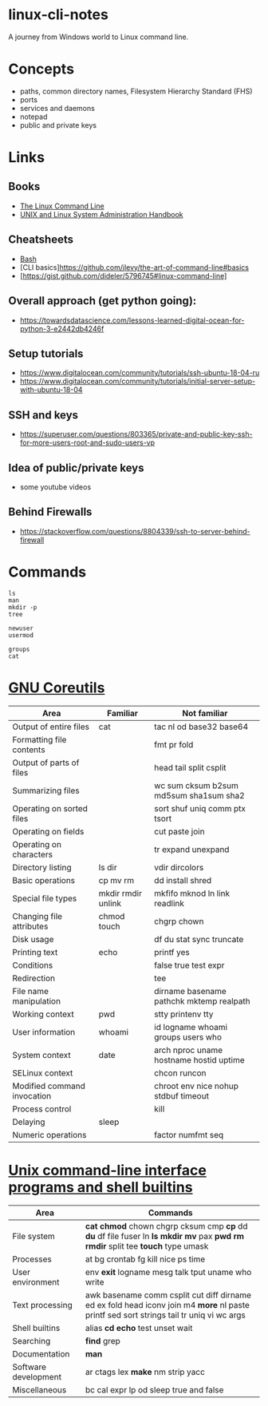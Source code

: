 # linux-cli-notes

A journey from Windows world to Linux command line.


Concepts
========

- paths, common directory names, Filesystem Hierarchy Standard (FHS)
- ports
- services and daemons
- notepad
- public and private keys


Links
=====


## Books

- [The Linux Command Line](http://linuxcommand.org/tlcl.php)
- [UNIX and Linux System Administration Handbook](https://www.admin.com/)


## Cheatsheets

- [Bash](https://gist.github.com/LeCoupa/122b12050f5fb267e75f)
- [CLI basics]https://github.com/jlevy/the-art-of-command-line#basics
- [https://gist.github.com/dideler/5796745#linux-command-line]


## Overall approach (get python going):

- https://towardsdatascience.com/lessons-learned-digital-ocean-for-python-3-e2442db4246f


## Setup tutorials

- https://www.digitalocean.com/community/tutorials/ssh-ubuntu-18-04-ru
- https://www.digitalocean.com/community/tutorials/initial-server-setup-with-ubuntu-18-04


## SSH and keys

- https://superuser.com/questions/803365/private-and-public-key-ssh-for-more-users-root-and-sudo-users-vp


## Idea of public/private keys

- some youtube videos

## Behind Firewalls

- https://stackoverflow.com/questions/8804339/ssh-to-server-behind-firewall



Commands
========

```
ls
man
mkdir -p
tree

newuser
usermod

groups
cat
```

[GNU Coreutils](https://ru.wikipedia.org/wiki/GNU_Coreutils)
============================================================

| Area                          | Familiar             | Not familiar                               |
| ----------------------------- | -------------------- | ------------------------------------------ |
| Output of entire files        | cat                  | tac nl od base32 base64                    |
| Formatting file contents      |                      | fmt pr fold                                |
| Output of parts of files      |                      | head tail split csplit                     |
| Summarizing files             |                      | wc sum cksum b2sum md5sum sha1sum sha2     |
| Operating on sorted files     |                      | sort shuf uniq comm ptx tsort              |
| Operating on fields           |                      | cut paste join                             |
| Operating on characters       |                      | tr expand unexpand                         |
| Directory listing             | ls dir               | vdir dircolors                             |
| Basic operations              | cp mv rm             | dd install  shred                          |
| Special file types            | mkdir rmdir unlink   | mkfifo mknod ln link readlink              |
| Changing file attributes      | chmod touch          | chgrp chown                                |
| Disk usage                    |                      | df du stat sync truncate                   |
| Printing text                 | echo                 | printf yes                                 |
| Conditions                    |                      | false true test expr                       |
| Redirection                   |                      | tee                                        |
| File name manipulation        |                      | dirname basename pathchk mktemp realpath   |
| Working context               | pwd                  | stty printenv tty                          |
| User information              | whoami               | id logname whoami groups users who         |
| System context                | date                 | arch nproc uname hostname hostid uptime    |
| SELinux context               |                      | chcon runcon                               |
| Modified command invocation   |                      | chroot env nice nohup stdbuf timeout       |
| Process control               |                      | kill                                       |
| Delaying                      | sleep                |                                            |
| Numeric operations            |                      | factor numfmt seq                          |




[Unix command-line interface programs and shell builtins](https://en.wikipedia.org/wiki/Util-linux)
===================================================================================================

| Area              | Commands       |                                                                                                                           
|-------------------|-------------------------------------------------------------------------------------------------------------------------------------------|
| File system       | **cat chmod** chown chgrp cksum cmp **cp** dd **du** df file fuser ln **ls mkdir mv** pax **pwd rm rmdir** split tee **touch** type umask |
| Processes         | at bg crontab fg kill nice ps time                                                                                                        |
| User environment  | env **exit** logname mesg talk tput uname who write                                                                                       |
| Text processing   | awk basename comm csplit cut diff dirname ed ex fold head iconv join m4 **more** nl paste printf sed sort strings tail tr uniq vi wc args |
| Shell builtins    | alias **cd echo** test unset wait                                                                                                         |
| Searching         | **find** grep                                                                                                                             |
| Documentation     | **man**                                                                                                                                   |
| Software development   | ar ctags lex **make** nm strip yacc                                                                                                  |
| Miscellaneous     | bc cal expr lp od sleep true and false                                                                                                    |